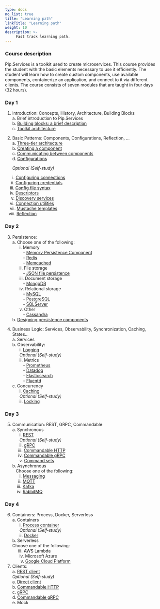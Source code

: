 ```yaml
---
type: docs
no_list: true
title: "Learning path"
linkTitle: "Learning path"
weight: 10
description: >-
     Fast track learning path.
---
```


### Course description

Pip.Services is a toolkit used to create microservices. This course provides the student with the basic elements necessary to use it efficiently. The student will learn how to create custom components, use available components, containerize an application, and connect to it via different clients. The course consists of seven modules that are taught in four days (32 hours).

### Day 1
1.	Introduction: Concepts, History, Architecture, Building Blocks       
a.	Brief introduction to Pip.Services         
b.	[Building blocks: a brief description](../../beginner_tutorials/building_blocks/)         
c.	[Toolkit architecture](../../beginner_tutorials/toolkit_architecture/) 

2.	Basic Patterns: Components, Configurations, Reflection, ...    
a.	[Three-tier architecture](../../beginner_tutorials/three_tier_architecture/)        
b.	[Creating a component](../../beginner_tutorials/component/creating_a_component/)         
c.	[Communicating between components](../../beginner_tutorials/component/component_communication/)            
d.	[Configurations](../../beginner_tutorials/configuration/configurations/)            

&nbsp;&nbsp;&nbsp;&nbsp;&nbsp;&nbsp;_Optional (Self-study)_
  
&nbsp;&nbsp;&nbsp;&nbsp;&nbsp;&nbsp;i.	[Configuring connections](../../beginner_tutorials/configuration/configuring_connections/)                
&nbsp;&nbsp;&nbsp;&nbsp;&nbsp;ii.	[Configuring credentials](../../beginner_tutorials/configuration/configuring_credentials/)         
&nbsp;&nbsp;&nbsp;&nbsp;iii.	[Config file syntax](../../beginner_tutorials/configuration/config_file_syntax/)              
&nbsp;&nbsp;&nbsp;&nbsp;iv.	[Descriptors](../../beginner_tutorials/component/descriptors/)     
&nbsp;&nbsp;&nbsp;&nbsp;&nbsp;v.	[Discovery services](../../beginner_tutorials/discovery_services/)     
&nbsp;&nbsp;&nbsp;&nbsp;vi.	[Connection utilities](../../beginner_tutorials/communication/connection_utils/)     
&nbsp;&nbsp;&nbsp;&nbsp;vii.	[Mustache templates](../../beginner_tutorials/mustache_templates/)     
&nbsp;&nbsp;&nbsp;viii. [Reflection](../../beginner_tutorials/component/reflection/)     

### Day 2

3.	Persistence:      
a.	Choose one of the following:      
&nbsp;&nbsp;&nbsp;&nbsp;&nbsp;&nbsp;i.	Memory         
&nbsp;&nbsp;&nbsp;&nbsp;&nbsp;&nbsp;&nbsp;&nbsp; - [Memory Persistence Component](../../advanced_tutorials/data_microservice/step3/)               
&nbsp;&nbsp;&nbsp;&nbsp;&nbsp;&nbsp;&nbsp;&nbsp; - [Redis](../../beginner_tutorials/caching/redis/)       
&nbsp;&nbsp;&nbsp;&nbsp;&nbsp;&nbsp;&nbsp;&nbsp; - [Memcached](../../beginner_tutorials/caching/memcached/)       
&nbsp;&nbsp;&nbsp;&nbsp;&nbsp;&nbsp;ii.	File storage      
&nbsp;&nbsp;&nbsp;&nbsp;&nbsp;&nbsp;&nbsp;&nbsp; - [JSON file persistence](../../beginner_tutorials/persistences/json_persistence/)        
&nbsp;&nbsp;&nbsp;&nbsp;&nbsp;&nbsp;iii.	Document storage            
&nbsp;&nbsp;&nbsp;&nbsp;&nbsp;&nbsp;&nbsp;&nbsp; -	[MongoDB](../../beginner_tutorials/persistences/mongodb_persistence/)                
&nbsp;&nbsp;&nbsp;&nbsp;&nbsp;&nbsp;iv.	Relational storage     
&nbsp;&nbsp;&nbsp;&nbsp;&nbsp;&nbsp;&nbsp;&nbsp; -	[MySQL](../../beginner_tutorials/persistences/mysql_persistence/)          
&nbsp;&nbsp;&nbsp;&nbsp;&nbsp;&nbsp;&nbsp;&nbsp; -	[PostgreSQL](../../beginner_tutorials/persistences/postgre_persistence/)         
&nbsp;&nbsp;&nbsp;&nbsp;&nbsp;&nbsp;&nbsp;&nbsp; -	[SQLServer](../../beginner_tutorials/persistences/sqlserver_persistence/)       
&nbsp;&nbsp;&nbsp;&nbsp;&nbsp;&nbsp;v.	Other      
&nbsp;&nbsp;&nbsp;&nbsp;&nbsp;&nbsp;&nbsp;&nbsp; - [Cassandra](../../beginner_tutorials/persistences/cassandra/)                 
b.	[Designing persistence components](../../beginner_tutorials/persistences/designing_persistence/) 

4.	Business Logic: Services, Observability, Synchronization, Caching, States...       
a.	Services         
b.	Observability:              
&nbsp;&nbsp;&nbsp;&nbsp;&nbsp;&nbsp;i.	[Logging](../../beginner_tutorials/observability/logging/)            
&nbsp;&nbsp;&nbsp;&nbsp;&nbsp;&nbsp;_Optional (Self-study)_          
&nbsp;&nbsp;&nbsp;&nbsp;&nbsp;&nbsp;ii.	Metrics          
&nbsp;&nbsp;&nbsp;&nbsp;&nbsp;&nbsp;&nbsp;&nbsp; -	[Prometheus](../../beginner_tutorials/observability/prometheus/)           
&nbsp;&nbsp;&nbsp;&nbsp;&nbsp;&nbsp;&nbsp;&nbsp; -	[Datadog](../../beginner_tutorials/observability/datadog/)          
&nbsp;&nbsp;&nbsp;&nbsp;&nbsp;&nbsp;&nbsp;&nbsp; -	[Elasticsearch](../../beginner_tutorials/observability/elasticsearch)          
&nbsp;&nbsp;&nbsp;&nbsp;&nbsp;&nbsp;&nbsp;&nbsp; -	[Fluentd](../../beginner_tutorials/observability/fluentd/)          
c.	Concurrency          
&nbsp;&nbsp;&nbsp;&nbsp;&nbsp;&nbsp;i.	[Caching](../../beginner_tutorials/caching/caching_basic/)           
&nbsp;&nbsp;&nbsp;&nbsp;&nbsp;&nbsp;_Optional (Self-study)_          
&nbsp;&nbsp;&nbsp;&nbsp;&nbsp;&nbsp;ii.	[Locking](../../beginner_tutorials/locks/memory_locks/)         

### Day 3

5.	Communication: REST, GRPC, Commandable       
a.	Synchronous       
&nbsp;&nbsp;&nbsp;&nbsp;&nbsp;&nbsp;i.	[REST](../../beginner_tutorials/communication/rest_service/)               
&nbsp;&nbsp;&nbsp;&nbsp;&nbsp;&nbsp;_Optional (Self-study)_        
&nbsp;&nbsp;&nbsp;&nbsp;&nbsp;&nbsp;ii.	[gRPC](../../beginner_tutorials/communication/grpc/)         
&nbsp;&nbsp;&nbsp;&nbsp;&nbsp;iii.  [Commandable HTTP](../../beginner_tutorials/communication/commandable_http/)         
&nbsp;&nbsp;&nbsp;&nbsp;&nbsp;iv.	[Commandable gRPC](../../beginner_tutorials/communication/commandable_grpc/)        
&nbsp;&nbsp;&nbsp;&nbsp;&nbsp;&nbsp;v.	[Command sets](../../beginner_tutorials/communication/command_set/)          
b.	Asynchronous        
&nbsp;&nbsp;&nbsp;Choose one of the following:        
&nbsp;&nbsp;&nbsp;&nbsp;&nbsp;&nbsp;i.  [Messaging](../../beginner_tutorials/messaging/messaging_basics/)         
&nbsp;&nbsp;&nbsp;&nbsp;&nbsp;ii.  [MQTT](../../beginner_tutorials/messaging/mqtt/)            
&nbsp;&nbsp;&nbsp;&nbsp;iii.  [Kafka](../../beginner_tutorials/messaging/kafka/)         
&nbsp;&nbsp;&nbsp;&nbsp;iv.  [RabbitMQ](../../beginner_tutorials/messaging/rabbitmq/)                

### Day 4
6.	Containers: Process, Docker, Serverless         
a.	Containers       
&nbsp;&nbsp;&nbsp;&nbsp;&nbsp;&nbsp;i.	[Process container](../../beginner_tutorials/containers/process_container/)                  
&nbsp;&nbsp;&nbsp;&nbsp;&nbsp;&nbsp;_Optional (Self-study)_        
&nbsp;&nbsp;&nbsp;&nbsp;&nbsp;&nbsp;ii.	[Docker](../../advanced_tutorials/microservice_dockerization/)          
b.	Serverless        
Choose one of the following:       
&nbsp;&nbsp;&nbsp;&nbsp;&nbsp;iii.  AWS Lambda         
&nbsp;&nbsp;&nbsp;&nbsp;&nbsp;&nbsp;iv.  Microsoft Azure         
&nbsp;&nbsp;&nbsp;&nbsp;&nbsp;&nbsp;&nbsp;v.  [Google Cloud Platform](../../beginner_tutorials/containers/google_cloud_platform/)         
7.	Clients:           
a.	[REST client](../../beginner_tutorials/communication/rest_client/)            
_Optional (Self-study)_        
a.	[Direct client](../../beginner_tutorials/communication/direct_client/)               
b.	[Commandable HTTP](../../beginner_tutorials/communication/commandable_http/#using-a-commandablehttpclient)           
c.	[gRPC](../../beginner_tutorials/communication/grpc/#client)              
d.	[Commandable gRPC](../../beginner_tutorials/communication/commandable_grpc/#client)      
e.	Mock      
